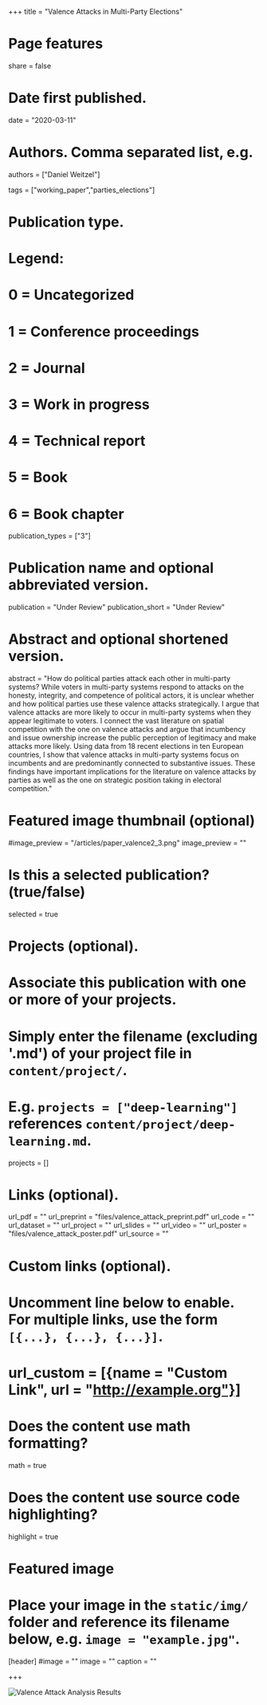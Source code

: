 +++
title = "Valence Attacks in Multi-Party Elections"

# Page features
share =  false 

# Date first published.
date = "2020-03-11"

# Authors. Comma separated list, e.g.
authors = ["Daniel Weitzel"]

tags = ["working_paper","parties_elections"]


# Publication type.
# Legend:
# 0 = Uncategorized
# 1 = Conference proceedings
# 2 = Journal
# 3 = Work in progress
# 4 = Technical report
# 5 = Book
# 6 = Book chapter
publication_types = ["3"]

# Publication name and optional abbreviated version.
publication = "Under Review"
publication_short = "Under Review"

# Abstract and optional shortened version.
abstract = "How do political parties attack each other in multi-party systems? While voters in multi-party systems respond to attacks on the honesty, integrity, and competence of political actors, it is unclear whether and how political parties use these valence attacks strategically. I argue that valence attacks are more likely to occur in multi-party systems when they appear legitimate to voters. I connect the vast literature on spatial competition with the one on valence attacks and argue that incumbency and issue ownership increase the public perception of legitimacy and make attacks more likely. Using data from 18 recent elections in ten European countries, I show that valence attacks in multi-party systems focus on incumbents and are predominantly connected to substantive issues. These findings have important implications for the literature on valence attacks by parties as well as the one on strategic position taking in electoral competition."

# Featured image thumbnail (optional)
#image_preview = "/articles/paper_valence2_3.png"
image_preview = ""

# Is this a selected publication? (true/false)
selected = true

# Projects (optional).
#   Associate this publication with one or more of your projects.
#   Simply enter the filename (excluding '.md') of your project file in `content/project/`.
#   E.g. `projects = ["deep-learning"]` references `content/project/deep-learning.md`.
projects = []

# Links (optional).
url_pdf = ""
url_preprint = "files/valence_attack_preprint.pdf"
url_code = ""
url_dataset = ""
url_project = ""
url_slides = ""
url_video = ""
url_poster = "files/valence_attack_poster.pdf"
url_source = ""

# Custom links (optional).
#   Uncomment line below to enable. For multiple links, use the form `[{...}, {...}, {...}]`.
# url_custom = [{name = "Custom Link", url = "http://example.org"}]

# Does the content use math formatting?
math = true

# Does the content use source code highlighting?
highlight = true

# Featured image
# Place your image in the `static/img/` folder and reference its filename below, e.g. `image = "example.jpg"`.
[header]
#image = ""
image = ""
caption = ""

+++

![Valence Attack Analysis Results](../../img/articles/paper_valence2_4.png)


